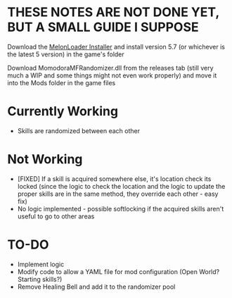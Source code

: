 # THESE NOTES ARE NOT DONE YET, BUT A SMALL GUIDE I SUPPOSE

Download the [MelonLoader Installer](https://github.com/LavaGang/MelonLoader.Installer/releases/latest/download/MelonLoader.Installer.exe) and install version 5.7 (or whichever is the latest 5 version) in the game's folder

Download MomodoraMFRandomizer.dll from the releases tab (still very much a WIP and some things might not even work properly) and move it into the Mods folder in the game files

# Currently Working
- Skills are randomized between each other

# Not Working 
- [FIXED] If a skill is acquired somewhere else, it's location check its locked (since the logic to check the location and the logic to update the proper skills are in the same method, they override each other - easy fix)
- No logic implemented - possible softlocking if the acquired skills aren't useful to go to other areas

# TO-DO
- Implement logic
- Modify code to allow a YAML file for mod configuration (Open World? Starting skills?)
- Remove Healing Bell and add it to the randomizer pool
